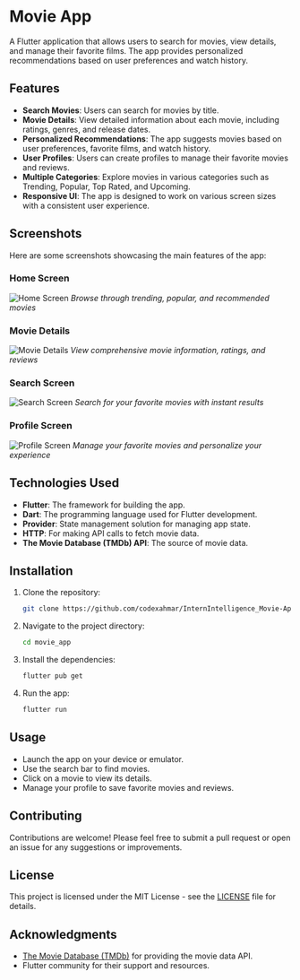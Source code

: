 # Movie App

A Flutter application that allows users to search for movies, view details, and manage their favorite films. The app provides personalized recommendations based on user preferences and watch history.

## Features

- **Search Movies**: Users can search for movies by title.
- **Movie Details**: View detailed information about each movie, including ratings, genres, and release dates.
- **Personalized Recommendations**: The app suggests movies based on user preferences, favorite films, and watch history.
- **User Profiles**: Users can create profiles to manage their favorite movies and reviews.
- **Multiple Categories**: Explore movies in various categories such as Trending, Popular, Top Rated, and Upcoming.
- **Responsive UI**: The app is designed to work on various screen sizes with a consistent user experience.

## Screenshots

Here are some screenshots showcasing the main features of the app:

### Home Screen

![Home Screen](Screenshots/homescreen.png)
_Browse through trending, popular, and recommended movies_

### Movie Details

![Movie Details](Screenshots/detailsscreen.png)
_View comprehensive movie information, ratings, and reviews_

### Search Screen

![Search Screen](Screenshots/searchscreen.png)
_Search for your favorite movies with instant results_

### Profile Screen

![Profile Screen](Screenshots/profilescreen.png)
_Manage your favorite movies and personalize your experience_

## Technologies Used

- **Flutter**: The framework for building the app.
- **Dart**: The programming language used for Flutter development.
- **Provider**: State management solution for managing app state.
- **HTTP**: For making API calls to fetch movie data.
- **The Movie Database (TMDb) API**: The source of movie data.

## Installation

1. Clone the repository:
   ```bash
   git clone https://github.com/codexahmar/InternIntelligence_Movie-App
   ```
2. Navigate to the project directory:
   ```bash
   cd movie_app
   ```
3. Install the dependencies:
   ```bash
   flutter pub get
   ```
4. Run the app:
   ```bash
   flutter run
   ```

## Usage

- Launch the app on your device or emulator.
- Use the search bar to find movies.
- Click on a movie to view its details.
- Manage your profile to save favorite movies and reviews.

## Contributing

Contributions are welcome! Please feel free to submit a pull request or open an issue for any suggestions or improvements.

## License

This project is licensed under the MIT License - see the [LICENSE](LICENSE) file for details.

## Acknowledgments

- [The Movie Database (TMDb)](https://www.themoviedb.org/) for providing the movie data API.
- Flutter community for their support and resources.
